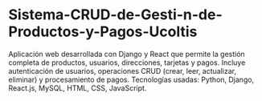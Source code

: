 # Sistema-CRUD-de-Gesti-n-de-Productos-y-Pagos-Ucoltis
Aplicación web desarrollada con Django y React que permite la gestión completa de productos, usuarios, direcciones, tarjetas y pagos. Incluye autenticación de usuarios, operaciones CRUD (crear, leer, actualizar, eliminar) y procesamiento de pagos. Tecnologías usadas: Python, Django, React.js, MySQL, HTML, CSS, JavaScript.

